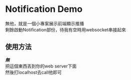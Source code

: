 # Notification Demo

無他，就是一個小專案展示前端顯示推播  
剩餘啟動Notification部份，待我有空時用websocket串接起來  

## 使用方法

_***無***_  
把這個東西丟到你的web server下面  
然後打localhost去call他即可